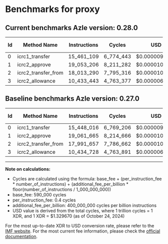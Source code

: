 # Benchmarks for proxy

## Current benchmarks Azle version: 0.28.0

| Id  | Method Name         | Instructions | Cycles    | USD           | USD/Million Calls | Change                            |
| --- | ------------------- | ------------ | --------- | ------------- | ----------------- | --------------------------------- |
| 0   | icrc1_transfer      | 15_461_109   | 6_774_443 | $0.0000090078 | $9.00             | <font color="red">+13_093</font>  |
| 1   | icrc2_approve       | 19_053_206   | 8_211_282 | $0.0000109183 | $10.91            | <font color="green">-8_459</font> |
| 2   | icrc2_transfer_from | 18_013_290   | 7_795_316 | $0.0000103652 | $10.36            | <font color="red">+21_633</font>  |
| 3   | icrc2_allowance     | 10_433_443   | 4_763_377 | $0.0000063337 | $6.33             | <font color="green">-1_285</font> |

## Baseline benchmarks Azle version: 0.27.0

| Id  | Method Name         | Instructions | Cycles    | USD           | USD/Million Calls |
| --- | ------------------- | ------------ | --------- | ------------- | ----------------- |
| 0   | icrc1_transfer      | 15_448_016   | 6_769_206 | $0.0000090008 | $9.00             |
| 1   | icrc2_approve       | 19_061_665   | 8_214_666 | $0.0000109228 | $10.92            |
| 2   | icrc2_transfer_from | 17_991_657   | 7_786_662 | $0.0000103537 | $10.35            |
| 3   | icrc2_allowance     | 10_434_728   | 4_763_891 | $0.0000063344 | $6.33             |

---

**Note on calculations:**

- Cycles are calculated using the formula: base_fee + (per_instruction_fee \* number_of_instructions) + (additional_fee_per_billion \* floor(number_of_instructions / 1_000_000_000))
- base_fee: 590_000 cycles
- per_instruction_fee: 0.4 cycles
- additional_fee_per_billion: 400_000_000 cycles per billion instructions
- USD value is derived from the total cycles, where 1 trillion cycles = 1 XDR, and 1 XDR = $1.329670 (as of October 24, 2024)

For the most up-to-date XDR to USD conversion rate, please refer to the [IMF website](https://www.imf.org/external/np/fin/data/rms_sdrv.aspx).
For the most current fee information, please check the [official documentation](https://internetcomputer.org/docs/current/developer-docs/gas-cost#execution).
